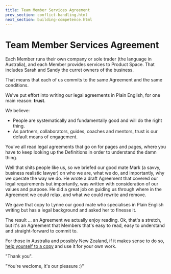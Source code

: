 ```yaml
---
title: Team Member Services Agreement
prev_section: conflict-handling.html
next_section: building-competence.html
---
```



Team Member Services Agreement
===================

Each Member runs their own company or sole trader (the language in Australia), and each Member provides services to Product Space. That includes Sarah and Sandy the curret owners of the business.

That means that each of us commits to the same  Agreement and the same conditions.

We've put effort into writing our legal agreements in Plain English, for one main reason: **trust**. 

We believe:

- People are systematically and fundamentally good and will do the right thing.
-  As partners, collaborators, guides, coaches and mentors, trust is our default means of engagement. 

 You've all read legal agreements that go on for pages and pages, where you have to keep looking up the Definitions in order to understand the damn thing. 
 
 Well that shits people like us, so we briefed our good mate Mark (a savvy, business realistic lawyer) on who we are, what we do, and importantly, why we operate the way we do. He wrote a draft Agreement that covered our legal requirements but importantly, was written with consideration of our values and purpose. He did a great job on guiding us through where in the Agreement we could relax, and what we could rewrite and remove. 
 
 We gave that copy to Lynne our good mate who specialises in Plain English writing but has a legal background and asked her to finesse it.
 
 The result ... an Agreement we actually enjoy reading. Ok, that's a stretch, but it's an  Agreement that Members that's easy to read, easy to understand and straight-forward to commit to.

 For those in Australia and possibly New Zealand, if it makes sense to do so, [help yourself to a copy](contracts.html) and use it for your own work.
 
 "Thank you". 
 
 "You're weclome, it's our pleasure :)"
